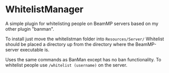 # WhitelistManager
A simple plugin for whitelisting people on BeamMP servers based on my other plugin "banman".

To install just move the whitelistman folder into ```Resources/Server/``` Whitelist should be placed a directory up from the directory where the BeamMP-server executable is.

Uses the same commands as BanMan except has no ban functionality. To whitelist people use ```/whitelist (username)``` on the server.
